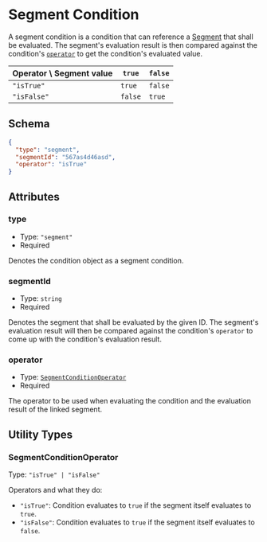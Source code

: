 # Segment Condition

A segment condition is a condition that can reference a [Segment](../segment.md) that
shall be evaluated. The segment's evaluation result is then compared against the condition's
[`operator`](#operator) to get the condition's evaluated value.

| Operator \ Segment value  | `true`      | `false`   |
|---------------------------|-------------|-----------|
| `"isTrue"`                | `true`      | `false`   |
| `"isFalse"`               | `false`     | `true`    |


## Schema

```json
{
  "type": "segment",
  "segmentId": "567as4d46asd",
  "operator": "isTrue"
}
```

## Attributes

### type

- Type: `"segment"`
- Required

Denotes the condition object as a segment condition.

### segmentId

- Type: `string`
- Required

Denotes the segment that shall be evaluated by the given ID.
The segment's evaluation result will then be compared against the
condition's `operator` to come up with the condition's evaluation
result.

### operator

- Type: [`SegmentConditionOperator`](#segmentconditionoperator)
- Required

The operator to be used when evaluating the condition and the evaluation
result of the linked segment.

## Utility Types

### SegmentConditionOperator

Type: `"isTrue" | "isFalse"`

Operators and what they do:
- `"isTrue"`: Condition evaluates to `true` if the segment itself evaluates to `true`.
- `"isFalse"`: Condition evaluates to `true` if the segment itself evaluates to `false`.


